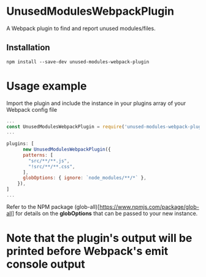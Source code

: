 # UnusedModulesWebpackPlugin
 
A Webpack plugin to find and report unused modules/files.
 
## Installation
 
```
npm install --save-dev unused-modules-webpack-plugin
```
 
# Usage example
 
Import the plugin and include the instance in your plugins array of your Webpack config file
 
```javascript
... 
const UnusedModulesWebpackPlugin = require('unused-modules-webpack-plugin').UnusedModulesWebpackPlugin;
...
 
plugins: [
      new UnusedModulesWebpackPlugin({
      patterns: [
        "src/**/**.js",
        "!src/**/**.css",
      ],
      globOptions: { ignore: `node_modules/**/*` },
    }),
]
... 
```

Refer to the NPM package (glob-all)[https://www.npmjs.com/package/glob-all] for details on the **globOptions** that can be passed to your new instance.


# Note that the plugin's output will be printed before Webpack's emit console output
